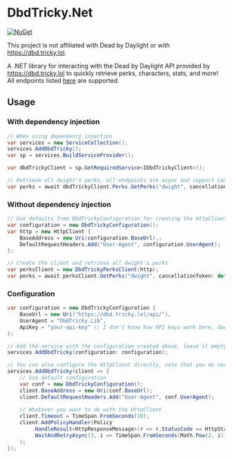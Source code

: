 ﻿# DbdTricky.Net

[![NuGet](https://img.shields.io/nuget/v/DbdTricky.Lib.svg)](https://www.nuget.org/packages/DbdTricky.Lib/)

This project is not affiliated with Dead by Daylight or with https://dbd.tricky.lol.

A .NET library for interacting with the Dead by Daylight API provided by https://dbd.tricky.lol 
to quickly retrieve perks, characters, stats, and more! 
All endpoints listed [here](https://dbd.tricky.lol/api/) are supported.

## Usage

### With dependency injection
```csharp
// When using dependency injection
var services = new ServiceCollection();
services.AddDbdTricky();
var sp = services.BuildServiceProvider();

var dbdTrickyClient = sp.GetRequiredService<IDbdTrickyClient>();

// Retrieve all dwight's perks, all endpoints are async and support cancellation tokens
var perks = await dbdTrickyClient.Perks.GetPerks("dwight", cancellationToken: default);
```

### Without dependency injection

```csharp
// Use defaults from DbdTrickyConfiguration for creating the HttpClient
var configuration = new DbdTrickyConfiguration();
var http = new HttpClient {
    BaseAddress = new Uri(configuration.BaseUrl),;
    DefaultRequestHeaders.Add("User-Agent", configuration.UserAgent);
};

// Create the client and retrieve all dwight's perks
var perksClient = new DbdTrickyPerksClient(http);
var perks = await perksClient.GetPerks("dwight", cancellationToken: default);
```

### Configuration
```csharp
var configuration = new DbdTrickyConfiguration {
    BaseUrl = new Uri("https://dbd.tricky.lol/api/"),
    UserAgent = "DbdTricky.Lib",
    ApiKey = "your-api-key" // I don't know how API keys work here, does nothing for now
};

// Add the service with the configuration created above, leave it empty to use the defaults
services.AddDbdTricky(configuration: configuration);

// You can also configure the HttpClient directly, note that you do need to set the BaseAddress and UserAgent headers.
services.AddDbdTricky(client => {
    // Use default configuration
    var conf = new DbdTrickyConfiguration();
    client.BaseAddress = new Uri(conf.BaseUrl);
    client.DefaultRequestHeaders.Add("User-Agent", conf.UserAgent);
    
    // Whatever you want to do with the HttpClient
    client.Timeout = TimeSpan.FromSeconds(10);
    client.AddPolicyHandler(Policy
        .HandleResult<HttpResponseMessage>(r => r.StatusCode == HttpStatusCode.TooManyRequests)
        .WaitAndRetryAsync(3, i => TimeSpan.FromSeconds(Math.Pow(2, i)))
    );
});
```